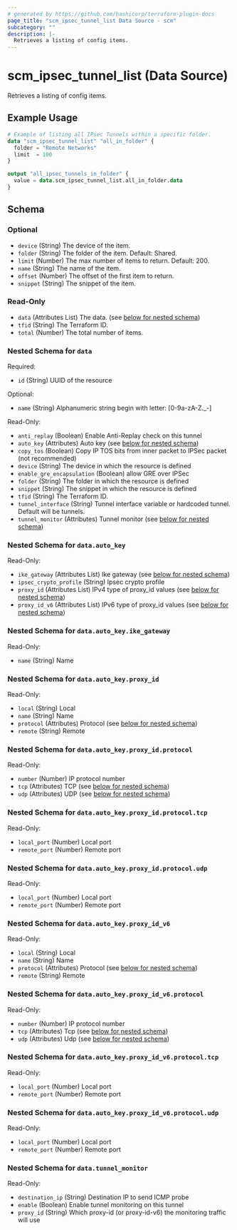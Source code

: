 ```yaml
---
# generated by https://github.com/hashicorp/terraform-plugin-docs
page_title: "scm_ipsec_tunnel_list Data Source - scm"
subcategory: ""
description: |-
  Retrieves a listing of config items.
---
```


# scm_ipsec_tunnel_list (Data Source)

Retrieves a listing of config items.

## Example Usage

```terraform
# Example of listing all IPsec Tunnels within a specific folder.
data "scm_ipsec_tunnel_list" "all_in_folder" {
  folder = "Remote Networks"
  limit  = 100
}

output "all_ipsec_tunnels_in_folder" {
  value = data.scm_ipsec_tunnel_list.all_in_folder.data
}
```

<!-- schema generated by tfplugindocs -->
## Schema

### Optional

- `device` (String) The device of the item.
- `folder` (String) The folder of the item. Default: Shared.
- `limit` (Number) The max number of items to return. Default: 200.
- `name` (String) The name of the item.
- `offset` (Number) The offset of the first item to return.
- `snippet` (String) The snippet of the item.

### Read-Only

- `data` (Attributes List) The data. (see [below for nested schema](#nestedatt--data))
- `tfid` (String) The Terraform ID.
- `total` (Number) The total number of items.

<a id="nestedatt--data"></a>
### Nested Schema for `data`

Required:

- `id` (String) UUID of the resource

Optional:

- `name` (String) Alphanumeric string begin with letter: [0-9a-zA-Z._-]

Read-Only:

- `anti_replay` (Boolean) Enable Anti-Replay check on this tunnel
- `auto_key` (Attributes) Auto key (see [below for nested schema](#nestedatt--data--auto_key))
- `copy_tos` (Boolean) Copy IP TOS bits from inner packet to IPSec packet (not recommended)
- `device` (String) The device in which the resource is defined
- `enable_gre_encapsulation` (Boolean) allow GRE over IPSec
- `folder` (String) The folder in which the resource is defined
- `snippet` (String) The snippet in which the resource is defined
- `tfid` (String) The Terraform ID.
- `tunnel_interface` (String) Tunnel interface variable or hardcoded tunnel. Default will be tunnels.
- `tunnel_monitor` (Attributes) Tunnel monitor (see [below for nested schema](#nestedatt--data--tunnel_monitor))

<a id="nestedatt--data--auto_key"></a>
### Nested Schema for `data.auto_key`

Read-Only:

- `ike_gateway` (Attributes List) Ike gateway (see [below for nested schema](#nestedatt--data--auto_key--ike_gateway))
- `ipsec_crypto_profile` (String) Ipsec crypto profile
- `proxy_id` (Attributes List) IPv4 type of proxy_id values (see [below for nested schema](#nestedatt--data--auto_key--proxy_id))
- `proxy_id_v6` (Attributes List) IPv6 type of proxy_id values (see [below for nested schema](#nestedatt--data--auto_key--proxy_id_v6))

<a id="nestedatt--data--auto_key--ike_gateway"></a>
### Nested Schema for `data.auto_key.ike_gateway`

Read-Only:

- `name` (String) Name


<a id="nestedatt--data--auto_key--proxy_id"></a>
### Nested Schema for `data.auto_key.proxy_id`

Read-Only:

- `local` (String) Local
- `name` (String) Name
- `protocol` (Attributes) Protocol (see [below for nested schema](#nestedatt--data--auto_key--proxy_id--protocol))
- `remote` (String) Remote

<a id="nestedatt--data--auto_key--proxy_id--protocol"></a>
### Nested Schema for `data.auto_key.proxy_id.protocol`

Read-Only:

- `number` (Number) IP protocol number
- `tcp` (Attributes) TCP (see [below for nested schema](#nestedatt--data--auto_key--proxy_id--protocol--tcp))
- `udp` (Attributes) UDP (see [below for nested schema](#nestedatt--data--auto_key--proxy_id--protocol--udp))

<a id="nestedatt--data--auto_key--proxy_id--protocol--tcp"></a>
### Nested Schema for `data.auto_key.proxy_id.protocol.tcp`

Read-Only:

- `local_port` (Number) Local port
- `remote_port` (Number) Remote port


<a id="nestedatt--data--auto_key--proxy_id--protocol--udp"></a>
### Nested Schema for `data.auto_key.proxy_id.protocol.udp`

Read-Only:

- `local_port` (Number) Local port
- `remote_port` (Number) Remote port




<a id="nestedatt--data--auto_key--proxy_id_v6"></a>
### Nested Schema for `data.auto_key.proxy_id_v6`

Read-Only:

- `local` (String) Local
- `name` (String) Name
- `protocol` (Attributes) Protocol (see [below for nested schema](#nestedatt--data--auto_key--proxy_id_v6--protocol))
- `remote` (String) Remote

<a id="nestedatt--data--auto_key--proxy_id_v6--protocol"></a>
### Nested Schema for `data.auto_key.proxy_id_v6.protocol`

Read-Only:

- `number` (Number) IP protocol number
- `tcp` (Attributes) Tcp (see [below for nested schema](#nestedatt--data--auto_key--proxy_id_v6--protocol--tcp))
- `udp` (Attributes) Udp (see [below for nested schema](#nestedatt--data--auto_key--proxy_id_v6--protocol--udp))

<a id="nestedatt--data--auto_key--proxy_id_v6--protocol--tcp"></a>
### Nested Schema for `data.auto_key.proxy_id_v6.protocol.tcp`

Read-Only:

- `local_port` (Number) Local port
- `remote_port` (Number) Remote port


<a id="nestedatt--data--auto_key--proxy_id_v6--protocol--udp"></a>
### Nested Schema for `data.auto_key.proxy_id_v6.protocol.udp`

Read-Only:

- `local_port` (Number) Local port
- `remote_port` (Number) Remote port





<a id="nestedatt--data--tunnel_monitor"></a>
### Nested Schema for `data.tunnel_monitor`

Read-Only:

- `destination_ip` (String) Destination IP to send ICMP probe
- `enable` (Boolean) Enable tunnel monitoring on this tunnel
- `proxy_id` (String) Which proxy-id (or proxy-id-v6) the monitoring traffic will use
